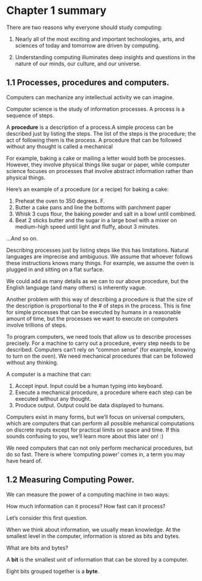 # Chapter 1 summary

There are two reasons why everyone should study computing:

1. Nearly all of the most exciting and important technologies, arts, and sciences of today and tomorrow are driven by computing.

2. Understanding computing illuminates deep insights and questions in the nature of our minds, our culture, and our universe.

## 1.1 Processes, procedures and computers.

Computers can mechanize any intellectual activity we can imagine. 

Computer science is the study of information processes. A process is a sequence of steps. 

A **procedure** is a description of a process.A simple process can be described just by listing the steps. The list of the steps is the procedure; the act of following them is the process. A procedure that can be followed without any thought is called a mechanical 

For example, baking a cake or mailing a letter would both be processes. However, they involve physical things like sugar or paper, while computer science focuses on processes that involve abstract information rather than physical things.  

Here’s an example of a procedure (or a recipe) for baking a cake:
1. Preheat the oven to 350 degrees. F.
2. Butter a cake pans and line the bottoms with parchment paper
3. Whisk 3 cups flour, the baking powder and salt in a bowl until combined. 
4. Beat 2 sticks butter and the sugar in a large bowl with a mixer on medium-high speed until light and fluffy, about 3 minutes.

...And so on.

Describing processes just by listing steps like this has limitations. Natural languages are imprecise and ambiguous. We assume that whoever follows these instructions knows many things. For example, we assume the oven is plugged in and sitting on a flat surface.

We could add as many details as we can to our above procedure, but the English language (and many others) is inherently vague. 

Another problem with this way of describing a procedure is that the size of the description is proportional to the # of steps in the process. This is fine for simple processes that can be executed by humans in a reasonable amount of time, but the processes we want to execute on computers involve trillions of steps. 

To program computers, we need tools that allow us to describe processes precisely. For a machine to carry out a procedure, every step needs to be described. Computers can’t rely on “common sense” (for example, knowing to turn on the oven). We need mechanical procedures that can be followed without any thinking.

A computer is a machine that can:

1. Accept input. Input could be a human typing into keyboard.
2. Execute a mechanical procedure, a procedure where each step can be executed without any thought.
3. Produce output. Output could be data displayed to humans. 

Computers exist in many forms, but we’ll focus on universal computers, which are computers that can perform all possible mehanical computations on discrete inputs except for practical limits on space and time. If this sounds confusing to you, we’ll learn more about this later on! :)

We need computers that can not only perform mechanical procedures, but do so fast. There is where ‘computing power’ comes in, a term you may have heard of.

## 1.2 Measuring Computing Power.

We can measure the power of a computing machine in two ways:

How much information can it process?
How fast can it process?

Let’s consider this first question. 

When we think about information, we usually mean knowledge. At the smallest level in the computer, information is stored as bits and bytes. 

What are bits and bytes?

A **bit** is the smallest unit of information that can be stored by a computer.

Eight bits grouped together is a **byte**. 

